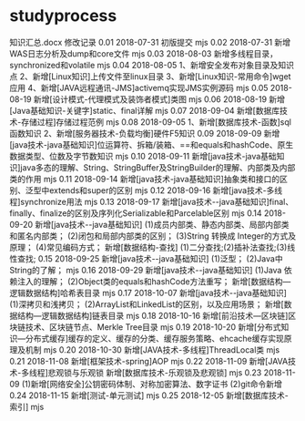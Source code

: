 # studyprocess
知识汇总.docx
修改记录
0.01	2018-07-31	初版提交	mjs
0.02	2018-07-31	新增WAS日志分析及dump和core文件	mjs
0.03	2018-08-03	新增多线程目录，synchronized和volatile	mjs
0.04	2018-08-05	1、新增安全发布对象目录及知识点
					2、新增[Linux知识]上传文件至linux目录
					3、新增[Linux知识-常用命令]wget应用
					4、新增[JAVA远程通讯-JMS]activemq实现JMS实例源码	mjs
0.05	2018-08-19	新增[设计模式-代理模式及装饰者模式]类图	mjs
0.06	2018-08-19	新增[Java基础知识-关键字]static、final详解	mjs
0.07	2018-09-04	新增[数据库技术-存储过程]存储过程范例	mjs
0.08	2018-09-05	1、新增[数据库技术-函数]sql函数知识
					2、新增[服务器技术-负载均衡]硬件F5知识
0.09	2018-09-09	新增[java技术-java基础知识]位运算符、拆箱/装箱、==和equals和hashCode、原生数据类型、位数及字节数知识	mjs
0.10	2018-09-11	新增[java技术-java基础知识]java多态的理解、String、StringBuffer及StringBuilder的理解、内部类及内部类的作用	mjs
0.11	2018-09-14	新增[java技术-java基础知识]抽象类和接口的区别、泛型中extends和super的区别	mjs
0.12	2018-09-16	新增[java技术-多线程]synchronize用法	mjs
0.13	2018-09-17	新增[java技术--java基础知识]final、finally、finalize的区别及序列化Serializable和Parcelable区别	mjs
0.14	2018-09-20	新增[java技术--java基础知识]
						(1)成员内部类、静态内部类、局部内部类和匿名内部类；
						(2)闭包和局部内部类的区别；
						(3)String 转换成 Integer的方式及原理；
						(4)常见编码方式；
					新增[数据结构-查找]
					(1)二分查找;(2)插补法查找;(3)线性查找;
0.15	2018-09-25	新增[java技术--java基础知识]
					(1)泛型；
					(2)Java中String的了解；	mjs
0.16	2018-09-29	新增[java技术--java基础知识]
					(1)Java 依赖注入的理解；
					(2)Object类的equals和hashCode方法重写；
					新增[数据结构—逻辑数据结构]哈希表目录	mjs
0.17	2018-10-07	新增[java技术--java基础知识]
					(1)深拷贝和浅拷贝；
					(2)ArrayList和LinkedList的区别，以及应用场景；
					新增[数据结构—逻辑数据结构]链表目录	mjs
0.18	2018-10-16	新增[前沿技术—区块链]区块链技术、区块链节点、Merkle Tree目录	mjs
0.19	2018-10-20	新增[分布式知识—分布式缓存]缓存的定义、缓存的分类、缓存服务策略、ehcache缓存实现原理及机制	mjs
0.20	2018-10-30	新增[JAVA技术-多线程]ThreadLocal类	mjs
0.21	2018-11-08	新增[框架技术-spring]AOP	mjs
0.22	2018-11-09	新增[JAVA技术-多线程]悲观锁与乐观锁
					新增[数据库技术-乐观锁及悲观锁]	mjs
0.23	2018-11-09	(1)新增[网络安全]公钥密码体制、对称加密算法、数字证书 
					(2)git命令新增
0.24	2018-11-15	新增[测试-单元测试]    mjs
0.25	2018-12-05	新增[数据库技术-索引]    mjs




